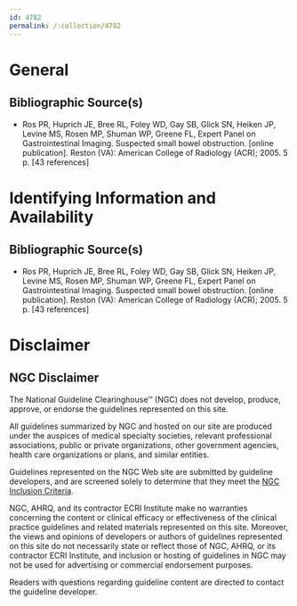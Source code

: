 ```yaml
---
id: 4782
permalink: /:collection/4782
---
```


# General

## Bibliographic Source(s)

- Ros PR, Huprich JE, Bree RL, Foley WD, Gay SB, Glick SN, Heiken JP, Levine MS, Rosen MP, Shuman WP, Greene FL, Expert Panel on Gastrointestinal Imaging. Suspected small bowel obstruction. [online publication]. Reston (VA): American College of Radiology (ACR); 2005. 5 p. [43 references]

# Identifying Information and Availability

## Bibliographic Source(s)

- Ros PR, Huprich JE, Bree RL, Foley WD, Gay SB, Glick SN, Heiken JP, Levine MS, Rosen MP, Shuman WP, Greene FL, Expert Panel on Gastrointestinal Imaging. Suspected small bowel obstruction. [online publication]. Reston (VA): American College of Radiology (ACR); 2005. 5 p. [43 references]

# Disclaimer

## NGC Disclaimer

The National Guideline Clearinghouse™ (NGC) does not develop, produce, approve, or endorse the guidelines represented on this site.

All guidelines summarized by NGC and hosted on our site are produced under the auspices of medical specialty societies, relevant professional associations, public or private organizations, other government agencies, health care organizations or plans, and similar entities.

Guidelines represented on the NGC Web site are submitted by guideline developers, and are screened solely to determine that they meet the [NGC Inclusion Criteria](/help-and-about/summaries/inclusion-criteria).

NGC, AHRQ, and its contractor ECRI Institute make no warranties concerning the content or clinical efficacy or effectiveness of the clinical practice guidelines and related materials represented on this site. Moreover, the views and opinions of developers or authors of guidelines represented on this site do not necessarily state or reflect those of NGC, AHRQ, or its contractor ECRI Institute, and inclusion or hosting of guidelines in NGC may not be used for advertising or commercial endorsement purposes.

Readers with questions regarding guideline content are directed to contact the guideline developer.

